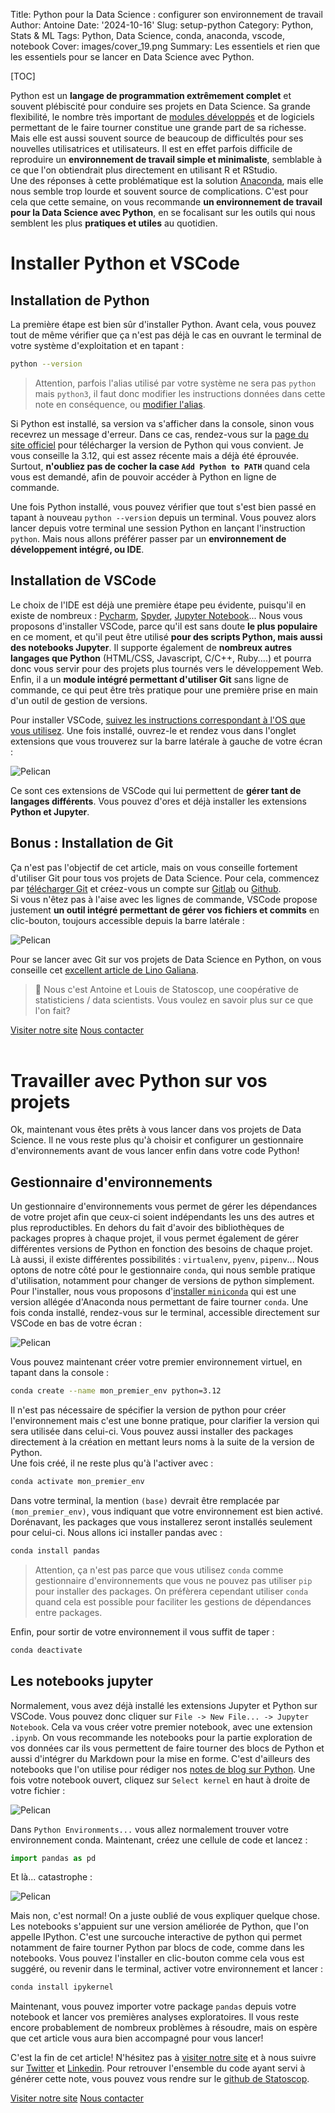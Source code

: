 Title: Python pour la Data Science : configurer son environnement de travail
Author: Antoine
Date: '2024-10-16'
Slug: setup-python
Category: Python, Stats & ML
Tags: Python, Data Science, conda, anaconda, vscode, notebook
Cover: images/cover_19.png
Summary: Les essentiels et rien que les essentiels pour se lancer en Data Science avec Python.

[TOC]

Python est un __langage de programmation extrêmement complet__ et souvent plébiscité pour conduire ses projets en Data Science. Sa grande flexibilité, le nombre très important de [modules développés](https://pypi.org/) et de logiciels permettant de le faire tourner constitue une grande part de sa richesse. Mais elle est aussi souvent source de beaucoup de difficultés pour ses nouvelles utilisatrices et utilisateurs. Il est en effet parfois difficile de reproduire un __environnement de travail simple et minimaliste__, semblable à ce que l'on obtiendrait plus directement en utilisant R et RStudio.  
Une des réponses à cette problématique est la solution [Anaconda](https://www.anaconda.com/download/), mais elle nous semble trop lourde et souvent source de complications. C'est pour cela que cette semaine, on vous recommande __un environnement de travail pour la Data Science avec Python__, en se focalisant sur les outils qui nous semblent les plus __pratiques et utiles__ au quotidien.  

# Installer Python et VSCode

## Installation de Python  

La première étape est bien sûr d'installer Python. Avant cela, vous pouvez tout de même vérifier que ça n'est pas déjà le cas en ouvrant le terminal de votre système d'exploitation et en tapant :  

```bash
python --version
```

> Attention, parfois l'alias utilisé par votre système ne sera pas `python` mais `python3`, il faut donc modifier les instructions données dans cette note en conséquence, ou [modifier l'alias](https://www.askpython.com/python/examples/python3-alias-as-python).  

Si Python est installé, sa version va s'afficher dans la console, sinon vous recevrez un message d'erreur. Dans ce cas, rendez-vous sur la [page du site officiel](https://www.python.org/downloads/) pour télécharger la version de Python qui vous convient. Je vous conseille la 3.12, qui est assez récente mais a déjà été éprouvée. Surtout, __n'oubliez pas de cocher la case `Add Python to PATH`__ quand cela vous est demandé, afin de pouvoir accéder à Python en ligne de commande.  

Une fois Python installé, vous pouvez vérifier que tout s'est bien passé en tapant à nouveau `python --version` depuis un terminal. Vous pouvez alors lancer depuis votre terminal une session Python en lançant l'instruction `python`. Mais nous allons préférer passer par un __environnement de développement intégré, ou IDE__.

## Installation de VSCode  

Le choix de l'IDE est déjà une première étape peu évidente, puisqu'il en existe de nombreux :  [Pycharm](https://www.jetbrains.com/pycharm/), [Spyder](https://www.spyder-ide.org/), [Jupyter Notebook](https://jupyter.org/)... Nous vous proposons d'installer VSCode, parce qu'il est sans doute __le plus populaire__ en ce moment, et qu'il peut être utilisé __pour des scripts Python, mais aussi des notebooks Jupyter__. Il supporte également de __nombreux autres langages que Python__ (HTML/CSS, Javascript, C/C++, Ruby....) et pourra donc vous servir pour des projets plus tournés vers le développement Web. Enfin, il a un __module intégré permettant d'utiliser Git__ sans ligne de commande, ce qui peut être très pratique pour une première prise en main d'un outil de gestion de versions.  

Pour installer VSCode, [suivez les instructions correspondant à l'OS que vous utilisez](https://code.visualstudio.com/download). Une fois installé, ouvrez-le et rendez vous dans l'onglet extensions que vous trouverez sur la barre latérale à gauche de votre écran :   

![Pelican](../images/setup_python/image-2.png)

Ce sont ces extensions de VSCode qui lui permettent de __gérer tant de langages différents__. Vous pouvez d'ores et déjà installer les extensions __Python et Jupyter__.  

## Bonus : Installation de Git  

Ça n'est pas l'objectif de cet article, mais on vous conseille fortement d'utiliser Git pour tous vos projets de Data Science. Pour cela, commencez par [télécharger Git](https://git-scm.com/downloads) et créez-vous un compte sur [Gitlab](https://about.gitlab.com/) ou [Github](https://github.com/).  
Si vous n'êtez pas à l'aise avec les lignes de commande, VSCode propose justement __un outil intégré permettant de gérer vos fichiers et commits__ en clic-bouton, toujours accessible depuis la barre latérale :  

![Pelican](../images/setup_python/image-6.png)

Pour se lancer avec Git sur vos projets de Data Science en Python, on vous conseille cet [excellent article de Lino Galiana](https://pythonds.linogaliana.fr/content/git/introgit.html).

  
> 👋 Nous c'est Antoine et Louis de Statoscop, une coopérative de statisticiens / data scientists.
> Vous voulez en savoir plus sur ce que l'on fait?
<div class = "d-flex justify-content-center mt-4">
   <a href="https://statoscop.fr" target=_blank class="btn btn-primary btn-custom text-uppercase" type="button">Visiter notre site</a>
   <a href="https://statoscop.fr/contact" target=_blank class="btn btn-primary btn-custom text-uppercase" type="button">Nous contacter</a>
</div>
<br>    

# Travailler avec Python sur vos projets  

Ok, maintenant vous êtes prêts à vous lancer dans vos projets de Data Science. Il ne vous reste plus qu'à choisir et configurer un gestionnaire d'environnements avant de vous lancer enfin dans votre code Python!

## Gestionnaire d'environnements   
Un gestionnaire d'environnements vous permet de gérer les dépendances de votre projet afin que ceux-ci soient indépendants les uns des autres et plus reproductibles. En dehors du fait d'avoir des bibliothèques de packages propres à chaque projet, il vous permet également de gérer différentes versions de Python en fonction des besoins de chaque projet.  
Là aussi, il existe différentes possibilités : `virtualenv`, `pyenv`, `pipenv`... Nous optons de notre côté pour le gestionnaire `conda`, qui nous semble pratique d'utilisation, notamment pour changer de versions de python simplement. Pour l'installer, nous vous proposons d'[installer `miniconda`](https://docs.anaconda.com/miniconda/miniconda-install/) qui est une version allégée d'Anaconda nous permettant de faire tourner `conda`. Une fois conda installé, rendez-vous sur le terminal, accessible directement sur VSCode en bas de votre écran :  

![Pelican](../images/setup_python/image-4.png)

Vous pouvez maintenant créer votre premier environnement virtuel, en tapant dans la console :  

```bash
conda create --name mon_premier_env python=3.12 
```
Il n'est pas nécessaire de spécifier la version de python pour créer l'environnement mais c'est une bonne pratique, pour clarifier la version qui sera utilisée dans celui-ci. Vous pouvez aussi installer des packages directement à la création en mettant leurs noms à la suite de la version de Python.   
Une fois créé, il ne reste plus qu'à l'activer avec :  

```bash
conda activate mon_premier_env 
```
Dans votre terminal, la mention `(base)` devrait être remplacée par `(mon_premier_env)`, vous indiquant que votre environnement est bien activé. 
Dorénavant, les packages que vous installerez seront installés seulement pour celui-ci. Nous allons ici installer pandas avec : 

```bash
conda install pandas
```
> Attention, ça n'est pas parce que vous utilisez `conda` comme gestionnaire d'environnements que  vous ne pouvez pas utiliser `pip` pour installer des packages. On préfèrera cependant utiliser `conda` quand cela est possible pour faciliter les gestions de dépendances entre packages.  

Enfin, pour sortir de votre environnement il vous suffit de taper :  

```bash
conda deactivate
```

## Les notebooks jupyter

Normalement, vous avez déjà installé les extensions Jupyter et Python sur VSCode. Vous pouvez donc cliquer sur `File -> New File... -> Jupyter Notebook`. Cela va vous créer votre premier notebook, avec une extension `.ipynb`. 
On vous recommande les notebooks pour la partie exploration de vos données car ils vous permettent de faire tourner des blocs de Python et aussi d'intégrer du Markdown pour la mise en forme. C'est d'ailleurs des notebooks que l'on utilise pour rédiger nos [notes de blog sur Python](https://blog.statoscop.fr). Une fois votre notebook ouvert, cliquez sur `Select kernel` en haut à droite de votre fichier :  

![Pelican](../images/setup_python/image-3.png)

Dans `Python Environments...` vous allez normalement trouver votre environnement conda. Maintenant, créez une cellule de code et lancez :  

```python
import pandas as pd
```
Et là... catastrophe :  

![Pelican](../images/setup_python/image-5.png)

Mais non, c'est normal! On a juste oublié de vous expliquer quelque chose. Les notebooks s'appuient sur une version améliorée de Python, que l'on appelle IPython. C'est une surcouche interactive de python qui permet notamment de faire tourner Python par blocs de code, comme dans les notebooks. Vous pouvez l'installer en clic-bouton comme cela vous est suggéré, ou revenir dans le terminal, activer votre environnement et lancer :  

```bash
conda install ipykernel
```

Maintenant, vous pouvez importer votre package `pandas` depuis votre notebook et lancer vos premières analyses exploratoires. Il vous reste encore probablement de nombreux problèmes à résoudre, mais on espère que cet article vous aura bien accompagné pour vous lancer!  

C'est la fin de cet article! N'hésitez pas à [visiter notre site](https://www.statoscop.fr) et à nous suivre sur [Twitter](https://twitter.com/stato_scop) et [Linkedin](https://www.linkedin.com/company/statoscop). Pour retrouver l'ensemble du code ayant servi à générer cette note, vous pouvez vous rendre sur le [github de Statoscop](https://github.com/Statoscop/notebooks-blog).  


<div class = "d-flex justify-content-center mt-4">
   <a href="https://statoscop.fr" target=_blank class="btn btn-primary btn-custom text-uppercase" type="button">Visiter notre site</a>
   <a href="https://statoscop.fr/contact" target=_blank class="btn btn-primary btn-custom text-uppercase" type="button">Nous contacter</a>
</div>
<br>  
